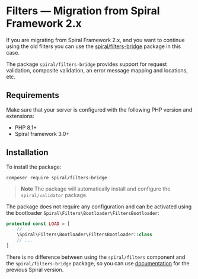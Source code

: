 # Filters — Migration from Spiral Framework 2.x

If you are migrating from Spiral Framework 2.x, and you want to continue using the old filters you can
use the [spiral/filters-bridge](https://github.com/spiral/filters-bridge) package in this case.

The package `spiral/filters-bridge` provides support for request validation, composite validation, an error message
mapping and locations, etc.

## Requirements

Make sure that your server is configured with the following PHP version and extensions:

- PHP 8.1+
- Spiral framework 3.0+

## Installation

To install the package:

```terminal
composer require spiral/filters-bridge
```

> **Note**
> The package will automatically install and configure the `spiral/validator` package.

The package does not require any configuration and can be activated using the
bootloader `Spiral\Filters\Bootloader\FiltersBootloader`:

```php app/src/Application/Kernel.php
protected const LOAD = [
    // ...
    \Spiral\Filters\Bootloader\FiltersBootloader::class
    // ...
]
```

There is no difference between using the `spiral/filters` component and the `spiral/filters-bridge` package, so you can use
[documentation](https://spiral.dev/docs/filters-configuration/2.14/en#create-filter) for the previous Spiral version.
